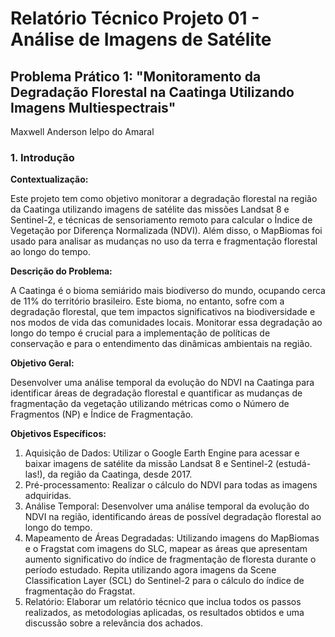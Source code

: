 # Relatório Técnico Projeto 01 - Análise de Imagens de Satélite

## Problema Prático 1: "Monitoramento da Degradação Florestal na Caatinga Utilizando Imagens Multiespectrais"

Maxwell Anderson Ielpo do Amaral

### 1. Introdução

**Contextualização:**

Este projeto tem como objetivo monitorar a degradação florestal na região da Caatinga utilizando imagens de satélite das missões Landsat 8 e Sentinel-2, e técnicas de sensoriamento remoto para calcular o Índice de Vegetação por Diferença Normalizada (NDVI). Além disso, o MapBiomas foi usado para analisar as mudanças no uso da terra e fragmentação florestal ao longo do tempo.

**Descrição do Problema:**

A Caatinga é o bioma semiárido mais biodiverso do mundo, ocupando cerca de 11% do território brasileiro. Este bioma, no entanto, sofre com a degradação florestal, que tem impactos significativos na biodiversidade e nos modos de vida das comunidades locais. Monitorar essa degradação ao longo do tempo é crucial para a implementação de políticas de conservação e para o entendimento das dinâmicas ambientais na região.

**Objetivo Geral:**

Desenvolver uma análise temporal da evolução do NDVI na Caatinga para identificar áreas de degradação florestal e quantificar as mudanças de fragmentação da vegetação utilizando métricas como o Número de Fragmentos (NP) e Índice de Fragmentação.

**Objetivos Específicos:**

1. Aquisição de Dados: Utilizar o Google Earth Engine para acessar e baixar imagens de satélite da missão Landsat 8 e Sentinel-2 (estudá-las!), da região da Caatinga, desde 2017.
2. Pré-processamento: Realizar o cálculo do NDVI para todas as imagens adquiridas.
3. Análise Temporal: Desenvolver uma análise temporal da evolução do NDVI na região, identificando áreas de possível degradação florestal ao longo do tempo.
4. Mapeamento de Áreas Degradadas: Utilizando imagens do MapBiomas e o  Fragstat com imagens do SLC, mapear as áreas que apresentam aumento significativo do índice de fragmentação de floresta durante o período estudado. Repita utilizando agora imagens da Scene Classification Layer (SCL) do Sentinel-2 para o cálculo do índice de fragmentação do Fragstat.
5. Relatório: Elaborar um relatório técnico que inclua todos os passos realizados, as metodologias aplicadas, os resultados obtidos e uma discussão sobre a relevância dos achados.
